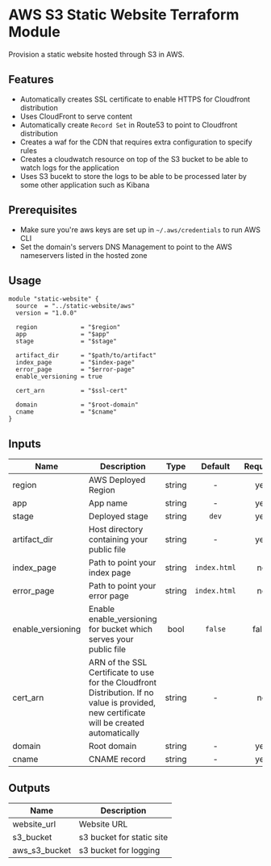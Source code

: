 # AWS S3 Static Website Terraform Module
 
Provision a static website hosted through S3 in AWS.

## Features

- Automatically creates SSL certificate to enable HTTPS for Cloudfront distribution 
- Uses CloudFront to serve content
- Automatically create `Record Set` in Route53 to point to Cloudfront distribution
- Creates a waf for the CDN that requires extra configuration to specify rules
- Creates a cloudwatch resource on top of the S3 bucket to be able to watch logs for the application
- Uses S3 bucekt to store the logs to be able to be processed later by some other application such as Kibana


## Prerequisites
- Make sure you're aws keys are set up in `~/.aws/credentials` to run AWS CLI
- Set the domain's servers DNS Management to point to the AWS nameservers listed in the hosted zone 

## Usage

```HCL
module "static-website" {
  source  = "../static-website/aws"
  version = "1.0.0"

  region            = "$region"
  app               = "$app"
  stage             = "$stage"
  
  artifact_dir      = "$path/to/artifact"
  index_page        = "$index-page"
  error_page        = "$error-page"
  enable_versioning = true
  
  cert_arn          = "$ssl-cert"

  domain            = "$root-domain"
  cname             = "$cname"
}
```

## Inputs

| Name | Description | Type | Default | Required |
|------|-------------|:----:|:-------:|:--------:|
| region | AWS Deployed Region | string | - | yes |
| app | App name | string | - | yes |
| stage | Deployed stage | string | `dev` | yes |
| artifact_dir | Host directory containing your public file | string | - | yes |
| index_page | Path to point your index page | string | `index.html` | no |
| error_page | Path to point your error page | string | `index.html` | no |
| enable_versioning | Enable enable_versioning for bucket which serves your public file | bool | `false` | false |
| cert_arn | ARN of the SSL Certificate to use for the Cloudfront Distribution. If no value is provided, new certificate will be created automatically | string | - | no |
| domain | Root domain | string | - | yes |
| cname | CNAME record | string | - | yes |

## Outputs

| Name | Description |
|------|-------------|
| website_url | Website URL |
| s3_bucket |  s3 bucket for static site |
| aws_s3_bucket | s3 bucket for logging |
